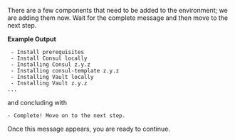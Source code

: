 There are a few components that need to be added to the environment; we are
adding them now. Wait for the complete message and then move to the
next step.

**Example Output**

```screenshot
 - Install prerequisites
 - Install Consul locally
 - Installing Consul z.y.z
 - Installing consul-template z.y.z
 - Installing Vault locally
 - Installing Vault z.y.z
...
```

and concluding with

```
- Complete! Move on to the next step.
```

Once this message appears, you are ready to continue.